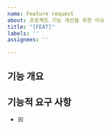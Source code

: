 ```yaml
---
name: Feature request
about: 프로젝트 기능 개선을 위한 이슈
title: "[FEAT]"
labels: ''
assignees: ''

---
```


## 기능 개요

<!-- 어떤 기능을 구현해야 하는 지 설명해주세요. -->

## 기능적 요구 사항

<!-- 기능의 상세 요구사항을 명시해주세요. -->

- [x] <!-- 주석을 지우고 작성하세요 -->
